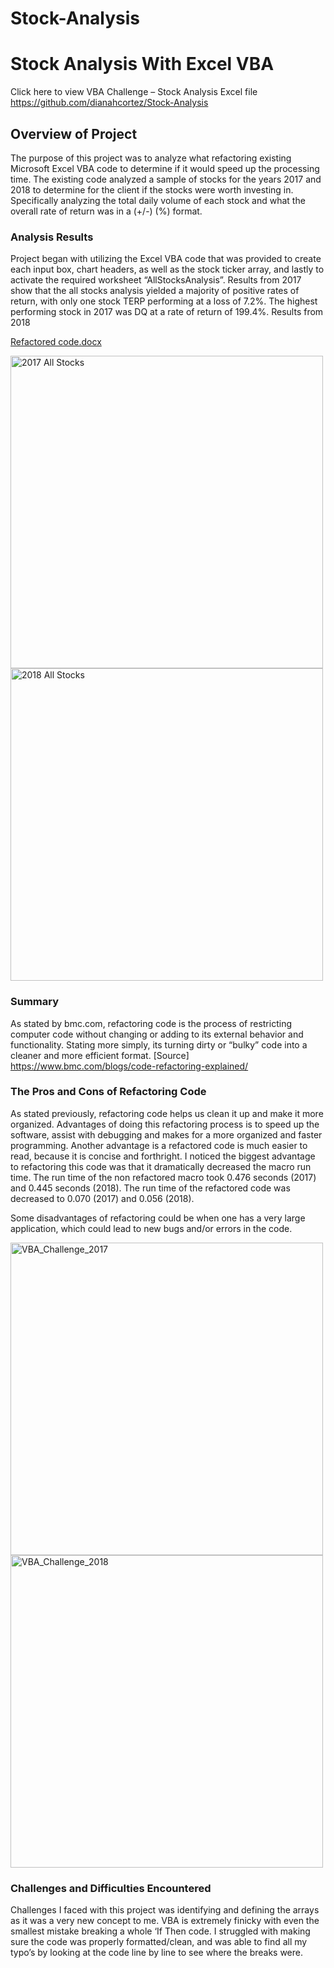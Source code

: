 # Stock-Analysis

# Stock Analysis With Excel VBA
Click here to view VBA Challenge – Stock Analysis Excel file https://github.com/dianahcortez/Stock-Analysis

## Overview of Project
The purpose of this project was to analyze what refactoring existing Microsoft Excel VBA code to determine if it would speed up the processing time.  The existing code analyzed a sample of stocks for the years 2017 and 2018 to determine for the client if the stocks were worth investing in.  Specifically analyzing the total daily volume of each stock and what the overall rate of return was in a (+/-)  (%) format.

### Analysis Results 
Project began with utilizing the Excel VBA code that was provided to create each input box, chart headers, as well as the stock ticker array, and lastly to activate the required worksheet “AllStocksAnalysis”.  Results from 2017 show that the all stocks analysis yielded a majority of positive rates of return, with only one stock TERP performing at a loss of 7.2%.  The highest performing stock in 2017 was DQ at a rate of return of 199.4%.  Results from 2018

[Refactored code.docx](https://github.com/dianahcortez/Stock-Analysis/files/8977638/Refactored.code.docx)

<img width="500" alt="2017 All Stocks" src="https://user-images.githubusercontent.com/104927745/175650951-5edc3a9f-7ec9-4323-88b7-425e42ff6031.png">
<img width="500" alt="2018 All Stocks" src="https://user-images.githubusercontent.com/104927745/175650961-c20fc00e-bacf-49dd-b68f-79d4d1ed2688.png">

### Summary
As stated by bmc.com, refactoring code is the process of restricting computer code without changing or adding to its external behavior and functionality.  Stating more simply, its turning dirty or “bulky” code into a cleaner and more efficient format.
[Source] https://www.bmc.com/blogs/code-refactoring-explained/

### The Pros and Cons of Refactoring Code
As stated previously, refactoring code helps us clean it up and make it more organized.  Advantages of doing this refactoring process is to speed up the software, assist with debugging and makes for a more organized and faster programming.  Another advantage is a refactored code is much easier to read, because it is concise and forthright.  I noticed the biggest advantage to refactoring this code was that it dramatically decreased the macro run time.  The run time of the non refactored macro took 0.476 seconds (2017) and 0.445 seconds (2018).  The run time of the refactored code was decreased to 0.070 (2017) and 0.056 (2018).

Some disadvantages of refactoring could be when one has a very large application, which could lead to new bugs and/or errors in the code.

<img width="500" alt="VBA_Challenge_2017" src="https://user-images.githubusercontent.com/104927745/175576474-36dd92ba-3a89-4d7b-b145-e47fd272fa81.png">

<img width="500" alt="VBA_Challenge_2018" src="https://user-images.githubusercontent.com/104927745/175576496-c89021fd-a9b2-4064-9702-37a808d8d1aa.png">

### Challenges and Difficulties Encountered
Challenges I faced with this project was identifying and defining the arrays as it was a very new concept to me.  VBA is extremely finicky with even the smallest mistake breaking a whole ‘If Then code.  I struggled with making sure the code was properly formatted/clean, and was able to find all my typo’s by looking at the code line by line to see where the breaks were.
